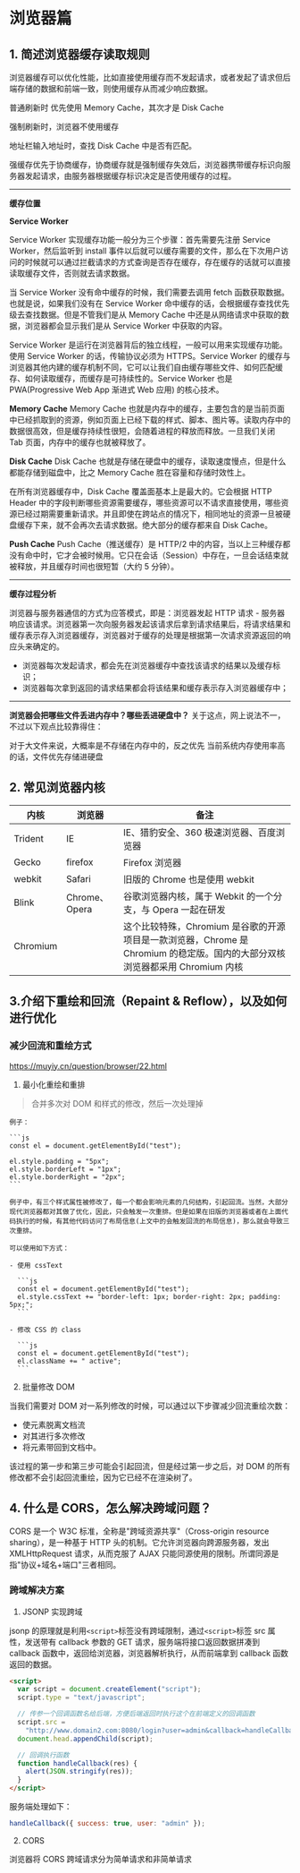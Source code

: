 # 浏览器篇

## 1. 简述浏览器缓存读取规则

浏览器缓存可以优化性能，比如直接使用缓存而不发起请求，或者发起了请求但后端存储的数据和前端一致，则使用缓存从而减少响应数据。

普通刷新时 优先使用 Memory Cache，其次才是 Disk Cache

强制刷新时，浏览器不使用缓存

地址栏输入地址时，查找 Disk Cache 中是否有匹配。

强缓存优先于协商缓存，协商缓存就是强制缓存失效后，浏览器携带缓存标识向服务器发起请求，由服务器根据缓存标识决定是否使用缓存的过程。

---

**缓存位置**

**Service Worker**

Service Worker 实现缓存功能一般分为三个步骤：首先需要先注册 Service Worker，然后监听到 install 事件以后就可以缓存需要的文件，那么在下次用户访问的时候就可以通过拦截请求的方式查询是否存在缓存，存在缓存的话就可以直接读取缓存文件，否则就去请求数据。

当 Service Worker 没有命中缓存的时候，我们需要去调用 fetch 函数获取数据。也就是说，如果我们没有在 Service Worker 命中缓存的话，会根据缓存查找优先级去查找数据。但是不管我们是从 Memory Cache 中还是从网络请求中获取的数据，浏览器都会显示我们是从 Service Worker 中获取的内容。

Service Worker 是运行在浏览器背后的独立线程，一般可以用来实现缓存功能。使用 Service Worker 的话，传输协议必须为 HTTPS。Service Worker 的缓存与浏览器其他内建的缓存机制不同，它可以让我们自由缓存哪些文件、如何匹配缓存、如何读取缓存，而缓存是可持续性的。Service Worker 也是 PWA(Progressive Web App 渐进式 Web 应用) 的核心技术。

**Memory Cache**
Memory Cache 也就是内存中的缓存，主要包含的是当前页面中已经抓取到的资源，例如页面上已经下载的样式、脚本、图片等。读取内存中的数据很高效，但是缓存持续性很短，会随着进程的释放而释放。一旦我们关闭 Tab 页面，内存中的缓存也就被释放了。

**Disk Cache**
Disk Cache 也就是存储在硬盘中的缓存，读取速度慢点，但是什么都能存储到磁盘中，比之 Memory Cache 胜在容量和存储时效性上。

在所有浏览器缓存中，Disk Cache 覆盖面基本上是最大的。它会根据 HTTP Header 中的字段判断哪些资源需要缓存，哪些资源可以不请求直接使用，哪些资源已经过期需要重新请求。并且即使在跨站点的情况下，相同地址的资源一旦被硬盘缓存下来，就不会再次去请求数据。绝大部分的缓存都来自 Disk Cache。

**Push Cache**
Push Cache（推送缓存）是 HTTP/2 中的内容，当以上三种缓存都没有命中时，它才会被时候用。它只在会话（Session）中存在，一旦会话结束就被释放，并且缓存时间也很短暂（大约 5 分钟）。

---

**缓存过程分析**

浏览器与服务器通信的方式为应答模式，即是：浏览器发起 HTTP 请求 - 服务器响应该请求。浏览器第一次向服务器发起该请求后拿到请求结果后，将请求结果和缓存表示存入浏览器缓存，浏览器对于缓存的处理是根据第一次请求资源返回的响应头来确定的。

- 浏览器每次发起请求，都会先在浏览器缓存中查找该请求的结果以及缓存标识；
- 浏览器每次拿到返回的请求结果都会将该结果和缓存表示存入浏览器缓存中；

---

**浏览器会把哪些文件丢进内存中？哪些丢进硬盘中？**
关于这点，网上说法不一，不过以下观点比较靠得住：

对于大文件来说，大概率是不存储在内存中的，反之优先
当前系统内存使用率高的话，文件优先存储进硬盘

## 2. 常见浏览器内核

| 内核     | 浏览器        | 备注                                                                                                                         |
| -------- | ------------- | ---------------------------------------------------------------------------------------------------------------------------- |
| Trident  | IE            | IE、猎豹安全、360 极速浏览器、百度浏览器                                                                                     |
| Gecko    | firefox       | Firefox 浏览器                                                                                                               |
| webkit   | Safari        | 旧版的 Chrome 也是使用 webkit                                                                                                |
| Blink    | Chrome、Opera | 谷歌浏览器内核，属于 Webkit 的一个分支，与 Opera 一起在研发                                                                  |
| Chromium |               | 这个比较特殊，Chromium 是谷歌的开源项目是一款浏览器，Chrome 是 Chromium 的稳定版。国内的大部分双核浏览器都采用 Chromium 内核 |

## 3.介绍下重绘和回流（Repaint & Reflow），以及如何进行优化

### 减少回流和重绘方式

https://muyiy.cn/question/browser/22.html

1. 最小化重绘和重排

> 合并多次对 DOM 和样式的修改，然后一次处理掉

    例子：

    ```js
    const el = document.getElementById("test");

    el.style.padding = "5px";
    el.style.borderLeft = "1px";
    el.style.borderRight = "2px";
    ```

    例子中，有三个样式属性被修改了，每一个都会影响元素的几何结构，引起回流。当然，大部分现代浏览器都对其做了优化，因此，只会触发一次重排。但是如果在旧版的浏览器或者在上面代码执行的时候，有其他代码访问了布局信息(上文中的会触发回流的布局信息)，那么就会导致三次重排。

    可以使用如下方式：

    - 使用 cssText

      ```js
      const el = document.getElementById("test");
      el.style.cssText += "border-left: 1px; border-right: 2px; padding: 5px;";
      ```

    - 修改 CSS 的 class

      ```js
      const el = document.getElementById("test");
      el.className += " active";
      ```

2. 批量修改 DOM

当我们需要对 DOM 对一系列修改的时候，可以通过以下步骤减少回流重绘次数：

- 使元素脱离文档流
- 对其进行多次修改
- 将元素带回到文档中。

该过程的第一步和第三步可能会引起回流，但是经过第一步之后，对 DOM 的所有修改都不会引起回流重绘，因为它已经不在渲染树了。

## 4. 什么是 CORS，怎么解决跨域问题？

CORS 是一个 W3C 标准，全称是"跨域资源共享"（Cross-origin resource sharing），是一种基于 HTTP 头的机制。它允许浏览器向跨源服务器，发出 XMLHttpRequest 请求，从而克服了 AJAX 只能同源使用的限制。所谓同源是指"协议+域名+端口"三者相同。

### 跨域解决方案

1. JSONP 实现跨域

jsonp 的原理就是利用`<script>`标签没有跨域限制，通过`<script>`标签 src 属性，发送带有 callback 参数的 GET 请求，服务端将接口返回数据拼凑到 callback 函数中，返回给浏览器，浏览器解析执行，从而前端拿到 callback 函数返回的数据。

```html
<script>
  var script = document.createElement("script");
  script.type = "text/javascript";

  // 传参一个回调函数名给后端，方便后端返回时执行这个在前端定义的回调函数
  script.src =
    "http://www.domain2.com:8080/login?user=admin&callback=handleCallback";
  document.head.appendChild(script);

  // 回调执行函数
  function handleCallback(res) {
    alert(JSON.stringify(res));
  }
</script>
```

服务端处理如下：

```js
handleCallback({ success: true, user: "admin" });
```

2. CORS

浏览器将 CORS 跨域请求分为简单请求和非简单请求
